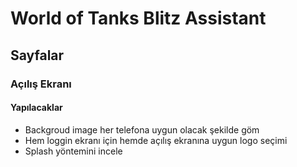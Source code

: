 # World of Tanks Blitz Assistant

## Sayfalar

### Açılış Ekranı

#### Yapılacaklar
- Backgroud image her telefona uygun olacak şekilde göm
- Hem loggin ekranı için hemde açılış ekranına uygun logo seçimi
- Splash yöntemini incele


